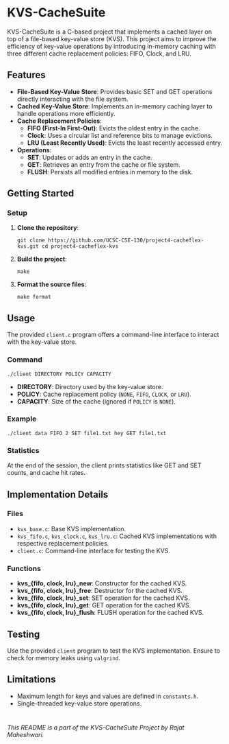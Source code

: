 ﻿# KVS-CacheSuite

KVS-CacheSuite is a C-based project that implements a cached layer on top of a file-based key-value store (KVS). This project aims to improve the efficiency of key-value operations by introducing in-memory caching with three different cache replacement policies: FIFO, Clock, and LRU.

## Features

-   **File-Based Key-Value Store**: Provides basic SET and GET operations directly interacting with the file system.
-   **Cached Key-Value Store**: Implements an in-memory caching layer to handle operations more efficiently.
-   **Cache Replacement Policies**:
    -   **FIFO (First-In First-Out)**: Evicts the oldest entry in the cache.
    -   **Clock**: Uses a circular list and reference bits to manage evictions.
    -   **LRU (Least Recently Used)**: Evicts the least recently accessed entry.
-   **Operations**:
    -   **SET**: Updates or adds an entry in the cache.
    -   **GET**: Retrieves an entry from the cache or file system.
    -   **FLUSH**: Persists all modified entries in memory to the disk.

## Getting Started

### Setup

1.  **Clone the repository**:
 
    
    `git clone https://github.com/UCSC-CSE-130/project4-cacheflex-kvs.git
    cd project4-cacheflex-kvs` 
    
2.  **Build the project**:
    
    `make` 
    
3.  **Format the source files**:
    
    `make format` 
    

## Usage

The provided `client.c` program offers a command-line interface to interact with the key-value store.

### Command

`./client DIRECTORY POLICY CAPACITY` 

-   **DIRECTORY**: Directory used by the key-value store.
-   **POLICY**: Cache replacement policy (`NONE`, `FIFO`, `CLOCK`, or `LRU`).
-   **CAPACITY**: Size of the cache (ignored if `POLICY` is `NONE`).

### Example


`./client data FIFO 2
SET file1.txt hey
GET file1.txt` 

### Statistics

At the end of the session, the client prints statistics like GET and SET counts, and cache hit rates.

## Implementation Details

### Files

-   `kvs_base.c`: Base KVS implementation.
-   `kvs_fifo.c`, `kvs_clock.c`, `kvs_lru.c`: Cached KVS implementations with respective replacement policies.
-   `client.c`: Command-line interface for testing the KVS.

### Functions

-   **kvs_{fifo, clock, lru}_new**: Constructor for the cached KVS.
-   **kvs_{fifo, clock, lru}_free**: Destructor for the cached KVS.
-   **kvs_{fifo, clock, lru}_set**: SET operation for the cached KVS.
-   **kvs_{fifo, clock, lru}_get**: GET operation for the cached KVS.
-   **kvs_{fifo, clock, lru}_flush**: FLUSH operation for the cached KVS.

## Testing

Use the provided `client` program to test the KVS implementation. Ensure to check for memory leaks using `valgrind`.

## Limitations

-   Maximum length for keys and values are defined in `constants.h`.
-   Single-threaded key-value store operations.
#
_This README is a part of the KVS-CacheSuite Project by Rajat Maheshwari._
